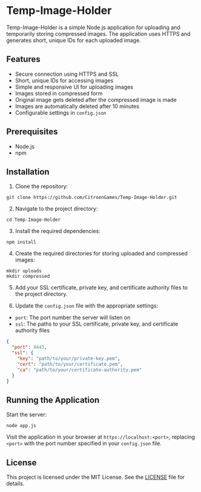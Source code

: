 # Temp-Image-Holder

Temp-Image-Holder is a simple Node.js application for uploading and temporarily storing compressed images. The application uses HTTPS and generates short, unique IDs for each uploaded image.

## Features

- Secure connection using HTTPS and SSL
- Short, unique IDs for accessing images
- Simple and responsive UI for uploading images
- Images stored in compressed form
- Original image gets deleted after the compressed image is made
- Images are automatically deleted after 10 minutes
- Configurable settings in `config.json`

## Prerequisites

- Node.js
- npm

## Installation

1. Clone the repository:

```
git clone https://github.com/CitroenGames/Temp-Image-Holder.git
```

2. Navigate to the project directory:

```
cd Temp-Image-Holder
```

3. Install the required dependencies:

```
npm install
```

4. Create the required directories for storing uploaded and compressed images:

```
mkdir uploads
mkdir compressed
```

5. Add your SSL certificate, private key, and certificate authority files to the project directory.

6. Update the `config.json` file with the appropriate settings:

- `port`: The port number the server will listen on
- `ssl`: The paths to your SSL certificate, private key, and certificate authority files

```json
{
  "port": 8443,
  "ssl": {
    "key": "path/to/your/private-key.pem",
    "cert": "path/to/your/certificate.pem",
    "ca": "path/to/your/certificate-authority.pem"
  }
}
```

## Running the Application

Start the server:

```
node app.js
```

Visit the application in your browser at `https://localhost:<port>`, replacing `<port>` with the port number specified in your `config.json` file.

## License

This project is licensed under the MIT License. See the [LICENSE](LICENSE) file for details.
```

